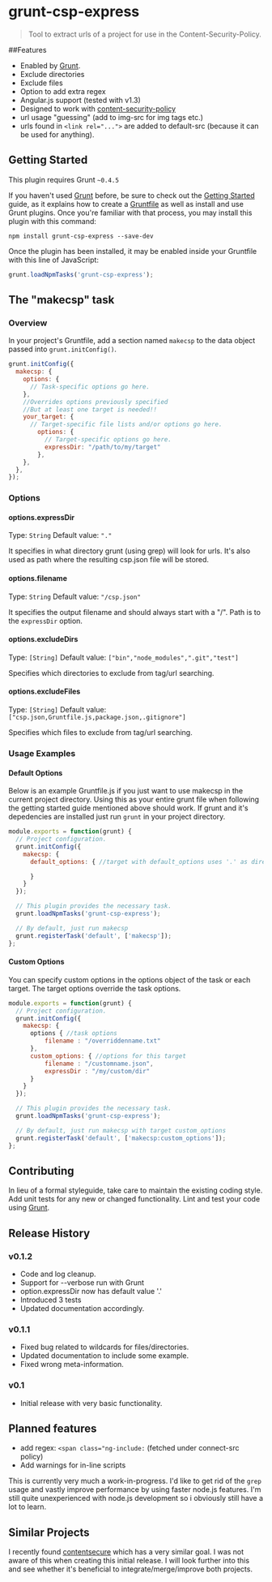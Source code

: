 # grunt-csp-express

> Tool to extract urls of a project for use in the Content-Security-Policy.

##Features

- Enabled by [Grunt](http://gruntjs.com/).
- Exclude directories
- Exclude files
- Option to add extra regex 
- Angular.js support (tested with v1.3)
- Designed to work with [content-security-policy](https://github.com/samuelerdtman/content-security-policy)
- url usage "guessing" (add to img-src for img tags etc.)
- urls found in `<link rel="...">` are added to default-src (because it can be used for anything).

## Getting Started
This plugin requires Grunt `~0.4.5`

If you haven't used [Grunt](http://gruntjs.com/) before, be sure to check out the [Getting Started](http://gruntjs.com/getting-started) guide, as it explains how to create a [Gruntfile](http://gruntjs.com/sample-gruntfile) as well as install and use Grunt plugins. Once you're familiar with that process, you may install this plugin with this command:

```shell
npm install grunt-csp-express --save-dev
```

Once the plugin has been installed, it may be enabled inside your Gruntfile with this line of JavaScript:

```js
grunt.loadNpmTasks('grunt-csp-express');
```

## The "makecsp" task

### Overview
In your project's Gruntfile, add a section named `makecsp` to the data object passed into `grunt.initConfig()`.

```js
grunt.initConfig({
  makecsp: {
    options: {
      // Task-specific options go here.
    },
	//Overrides options previously specified
	//But at least one target is needed!!
    your_target: {
      // Target-specific file lists and/or options go here.
		options: {
		  // Target-specific options go here.
		  expressDir: "/path/to/my/target"
		},
    },
  },
});
```

### Options

#### options.expressDir
Type: `String`
Default value: `"."`

It specifies in what directory grunt (using grep) will look for urls.
It's also used as path where the resulting csp.json file will be stored.

#### options.filename
Type: `String`
Default value: `"/csp.json"`

It specifies the output filename and should always start with a "/".
Path is to the `expressDir` option.

#### options.excludeDirs
Type: `[String]`
Default value: `["bin","node_modules",".git","test"]`

Specifies which directories to exclude from tag/url searching.

#### options.excludeFiles
Type: `[String]`
Default value: `["csp.json,Gruntfile.js,package.json,.gitignore"]`

Specifies which files to exclude from tag/url searching.

### Usage Examples

#### Default Options
Below is an example Gruntfile.js if you just want to use makecsp in the current project directory.
Using this as your entire grunt file when following the getting started guide mentioned above should work.
If grunt and it's depedencies are installed just run `grunt` in your project directory.

```js
module.exports = function(grunt) {
  // Project configuration.
  grunt.initConfig({
    makecsp: {
	  default_options: { //target with default_options uses '.' as directory

	  }
	}
  });

  // This plugin provides the necessary task.
  grunt.loadNpmTasks('grunt-csp-express');

  // By default, just run makecsp 
  grunt.registerTask('default', ['makecsp']);
};
```

#### Custom Options
You can specify custom options in the options object of the task or each target.
The target options override the task options.

```js
module.exports = function(grunt) {
  // Project configuration.
  grunt.initConfig({
    makecsp: {
	  options { //task options
		  filename : "/overriddenname.txt"
	  },
	  custom_options: { //options for this target
		  filename : "/customname.json",
		  expressDir : "/my/custom/dir"
	  }
	}
  });

  // This plugin provides the necessary task.
  grunt.loadNpmTasks('grunt-csp-express');

  // By default, just run makecsp with target custom_options
  grunt.registerTask('default', ['makecsp:custom_options']);
};
```

## Contributing
In lieu of a formal styleguide, take care to maintain the existing coding style. Add unit tests for any new or changed functionality. Lint and test your code using [Grunt](http://gruntjs.com/).

## Release History

### v0.1.2
- Code and log cleanup.
- Support for --verbose run with Grunt
- option.expressDir now has default value '.'
- Introduced 3 tests 
- Updated documentation accordingly. 

### v0.1.1
- Fixed bug related to wildcards for files/directories.
- Updated documentation to include some example.
- Fixed wrong meta-information.

### v0.1
- Initial release with very basic functionality.


## Planned features

- add regex: `<span class="ng-include:` (fetched under connect-src policy)
- Add warnings for in-line scripts

This is currently very much a work-in-progress.
I'd like to get rid of the `grep` usage and vastly improve performance by using faster node.js features.
I'm still quite unexperienced with node.js development so i obviously still have a lot to learn. 

## Similar Projects

I recently found [contentsecure](https://github.com/Munter/contentsecure) which has a very similar goal.
I was not aware of this when creating this initial release.
I will look further into this and see whether it's beneficial to integrate/merge/improve both projects.
